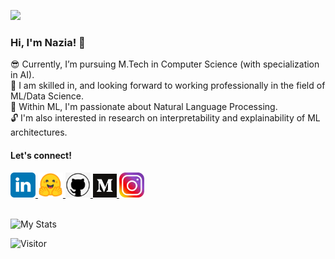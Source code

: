 <div align="left">

<a href="https://medium.com/p/86603e5eb551"> <img src='https://miro.medium.com/max/1000/1*Wif1a4KqFHzVI40QOzbQKQ.png' width=650> </a>

<h3>Hi, I'm Nazia! 👋 </h3>

<!-- <img src="https://github.com/kogisin/kogisin/blob/main/gifs/hi.gif" width="35px"></h3> -->

😎 Currently, I’m pursuing M.Tech in Computer Science (with specialization in AI). <br />
🤖 I am skilled in, and looking forward to working professionally in the field of ML/Data Science. <br />
🎨 Within ML, I'm passionate about Natural Language Processing. <br />
🔓 I'm also interested in research on interpretability and explainability of ML architectures. 

<h4> Let's connect! </h4>

<div align="left">
  <a href="https://www.linkedin.com/in/nazianafis" target="blank"> <img title="My LinkedIn" alt="My linkedIn" src="https://github.com/nazianafis/Resources/blob/main/RM/linkedin.svg" width="40" height="40" /> </a>
  <a href="https://huggingface.co/nn007" target="blank"> <img title="My HuggingFace" alt="My HuggingFace" src="https://github.com/nazianafis/Resources/blob/main/RM/huggingface.svg" width="40" height="40" /> </a> 
  <a href="https://github.com/nazianafis" target="blank"> <img title="My Github" alt="My Github" src="https://github.com/nazianafis/Resources/blob/main/RM/GitHub.png" width="40" height="40" /> </a> 
  <a href="https://www.medium.com/@nazianafis" target="blank"> <img title="My Medium" alt="My Medium" src="https://github.com/nazianafis/Resources/blob/main/RM/medium.png" width="38" height="38" /> </a>
  <a href="https://instagram.com/nazianafis" target="blank"> <img title="My Instagram" alt="My Instagram" src="https://github.com/nazianafis/Resources/blob/main/RM/ig.png" width="40" /></a>
</div>   

<br>

![My Stats](https://github-readme-stats.vercel.app/api?username=nazianafis&custom_title=My%20GitHub%20Stats&count_private=true&show_icons=true&theme=radical&border_radius=4&layout=compact)

</div>

<!-- 
![Activity Graph](https://activity-graph.herokuapp.com/graph?username=nazianafis&theme=github)
<img src="https://github-profile-trophy.vercel.app/?username=nazianafis&column=7&theme=onedark" /> 
--> 

![Visitor](https://visitor-badge.laobi.icu/badge?page_id=nazianafis)

  
 
